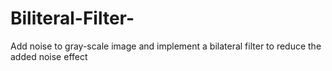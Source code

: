 # Biliteral-Filter-
Add noise to gray-scale image and implement a bilateral filter to reduce the added noise effect
